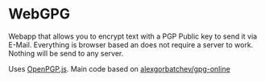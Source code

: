 # WebGPG

Webapp that allows you to encrypt text with a PGP Public key to send it via E-Mail. Everything is browser based an does not require a server to work. Nothing will be send to any server.

Uses <a href="https://github.com/openpgpjs/openpgpjs">OpenPGP.js</a>.
Main code based on <a href="https://github.com/alexgorbatchev/gpg-online/">alexgorbatchev/gpg-online</a>


